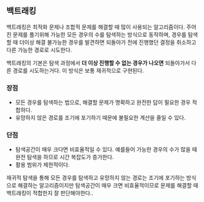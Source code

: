 ## 백트래킹
백트래킹은 최적화 문제나 조합적 문제를 해결할 때 많이 사용되는 알고리즘이다. 주어진 문제를 풀기위해 가능한 모든 경우의 수를 탐색하는 방식으로 동작하며, 경우를 탐색할 때 더이상 해결 불가능한 경우를 발견하면 되돌아가 전에 진행했던 결정을 취소하고 다른 가능한 경로로 시도한다.

백트래킹의 기본은 탐색 과정에서 **더 이상 진행할 수 없는 경우가 나오면** 되돌아가서 다른 경로를 시도하는거다. 이 방식은 보통 재귀적으로 구현된다.

### 장점
- 모든 경우를 탐색하는 법으로, 해결할 문제가 명확하고 완전한 답이 필요한 경우 적합하다.
- 유망하지 않은 경로를 조기에 포기하기 때문에 불필요한 계산을 줄일 수 있다.

### 단점
- 탐색공간이 매우 크다면 비효율적일 수 있다. 예를들어 가능한 경우의 수가 많을 때 완전 탐색을 하므로 시간 복잡도가 증가한다.
- 활용 범위가 제한적이다.

재귀적 탐색을 통해 모든 경우를 탐색하고 유망하지 않는 경로는 조기에 포기하는 방식으로 해결하는 알고리즘이지만 탐색공간이 매우 크면 비효율적이므로 문제를 해결할 때 백트래킹이 적합한지 잘 판단해야한다..